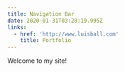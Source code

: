 ```yaml
---
title: Navigation Bar
date: 2020-01-31T03:28:19.995Z
links:
  - href: 'http://www.luisball.com'
    title: Portfolio
---
```

Welcome to my site!
